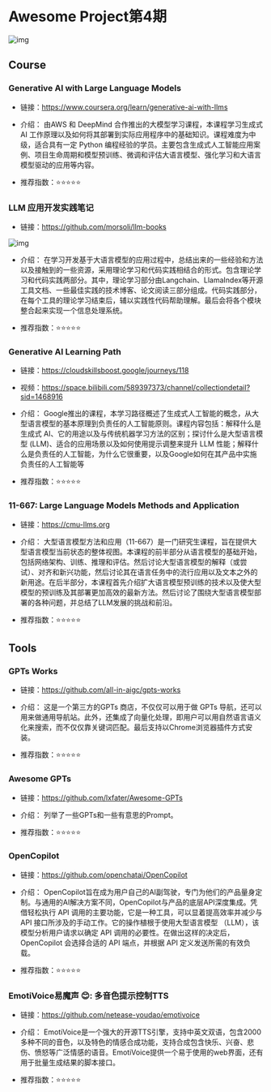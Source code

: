 # Awesome Project第4期


![img](./images/20231113-20231119/mind-map.png)

## Course

### Generative AI with Large Language Models

- 链接：https://www.coursera.org/learn/generative-ai-with-llms

- 介绍： 由AWS 和 DeepMind 合作推出的大模型学习课程，本课程学习生成式 AI 工作原理以及如何将其部署到实际应用程序中的基础知识。课程难度为中级，适合具有一定 Python 编程经验的学员。主要包含生成式人工智能应用案例、项目生命周期和模型预训练、微调和评估大语言模型、强化学习和大语言模型驱动的应用等内容。

- 推荐指数：⭐️⭐️⭐️⭐️⭐️


### LLM 应用开发实践笔记
- 链接：https://github.com/morsoli/llm-books

![img](./images/20231113-20231119/llm-books.png)

- 介绍： 在学习开发基于大语言模型的应用过程中，总结出来的一些经验和方法以及接触到的一些资源，采用理论学习和代码实践相结合的形式。包含理论学习和代码实践两部分。其中，理论学习部分由Langchain、LlamaIndex等开源工具文档、一些最佳实践的技术博客、论文阅读三部分组成。代码实践部分，在每个工具的理论学习结束后，辅以实践性代码帮助理解。最后会将各个模块整合起来实现一个信息处理系统。
  
- 推荐指数：⭐️⭐️⭐️⭐️⭐️


### Generative AI Learning Path

- 链接：https://cloudskillsboost.google/journeys/118

- 视频：https://space.bilibili.com/589397373/channel/collectiondetail?sid=1468916
  
- 介绍： Google推出的课程，本学习路径概述了生成式人工智能的概念，从大型语言模型的基本原理到负责任的人工智能原则。课程内容包括：解释什么是生成式 AI、它的用途以及与传统机器学习方法的区别；探讨什么是大型语言模型 (LLM)、适合的应用场景以及如何使用提示调整来提升 LLM 性能；解释什么是负责任的人工智能，为什么它很重要，以及Google如何在其产品中实施负责任的人工智能等

- 推荐指数：⭐️⭐️⭐️⭐️⭐️

### 11-667: Large Language Models Methods and Application

- 链接：https://cmu-llms.org

  
- 介绍： 大型语言模型方法和应用（11-667）是一门研究生课程，旨在提供大型语言模型当前状态的整体视图。本课程的前半部分从语言模型的基础开始，包括网络架构、训练、推理和评估。然后讨论大型语言模型的解释（或尝试）、对齐和新兴功能，然后讨论其在语言任务中的流行应用以及文本之外的新用途。在后半部分，本课程首先介绍扩大语言模型预训练的技术以及使大型模型的预训练及其部署更加高效的最新方法。然后讨论了围绕大型语言模型部署的各种问题，并总结了LLM发展的挑战和前沿。

- 推荐指数：⭐️⭐️⭐️⭐️⭐️


## Tools

### GPTs Works

- 链接：https://github.com/all-in-aigc/gpts-works
  
- 介绍： 这是一个第三方的GPTs 商店，不仅仅可以用于做 GPTs 导航，还可以用来做通用导航站。此外，还集成了向量化处理，即用户可以用自然语言语义化来搜索，而不仅仅靠关键词匹配。最后支持以Chrome浏览器插件方式安装。


- 推荐指数：⭐️⭐️⭐️⭐️⭐️

### Awesome GPTs 

- 链接：https://github.com/lxfater/Awesome-GPTs
  
- 介绍： 列举了一些GPTs和一些有意思的Prompt。


- 推荐指数：⭐️⭐️⭐️⭐️⭐️


### OpenCopilot

- 链接：https://github.com/openchatai/OpenCopilot
  
- 介绍： OpenCopilot旨在成为用户自己的AI副驾驶，专门为他们的产品量身定制。与通用的AI解决方案不同，OpenCopilot与产品的底层API深度集成。凭借轻松执行 API 调用的主要功能，它是一种工具，可以显着提高效率并减少与 API 接口所涉及的手动工作。它的操作植根于使用大型语言模型 （LLM），该模型分析用户请求以确定 API 调用的必要性。在做出这样的决定后，OpenCopilot 会选择合适的 API 端点，并根据 API 定义发送所需的有效负载。

- 推荐指数：⭐️⭐️⭐️⭐️⭐️


### EmotiVoice易魔声 😊: 多音色提示控制TTS

- 链接：https://github.com/netease-youdao/emotivoice
  
- 介绍： EmotiVoice是一个强大的开源TTS引擎，支持中英文双语，包含2000多种不同的音色，以及特色的情感合成功能，支持合成包含快乐、兴奋、悲伤、愤怒等广泛情感的语音。EmotiVoice提供一个易于使用的web界面，还有用于批量生成结果的脚本接口。

- 推荐指数：⭐️⭐️⭐️⭐️⭐️


